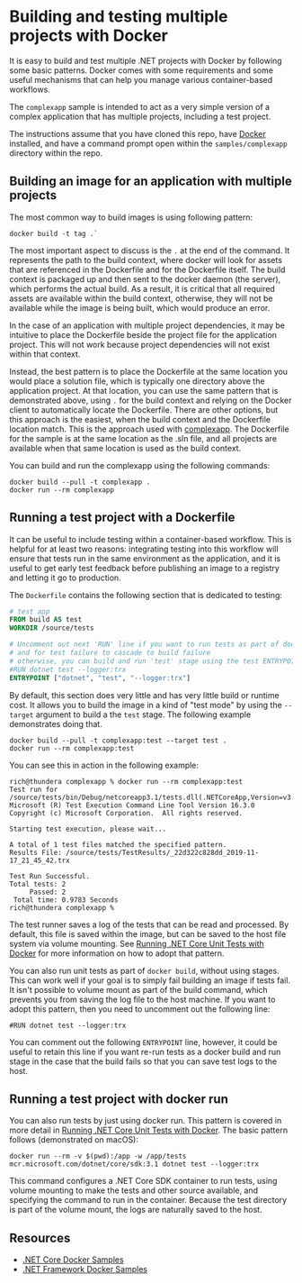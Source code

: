 # Building and testing multiple projects with Docker

It is easy to build and test multiple .NET projects with Docker by following some basic patterns. Docker comes with some requirements and some useful mechanisms that can help you manage various container-based workflows.

The `complexapp` sample is intended to act as a very simple version of a complex application that has multiple projects, including a test project.

The instructions assume that you have cloned this repo, have [Docker](https://www.docker.com/products/docker) installed, and have a command prompt open within the `samples/complexapp` directory within the repo.

## Building an image for an application with multiple projects

The most common way to build images is using following pattern:

```console
docker build -t tag .`
```

The most important aspect to discuss is the `.` at the end of the command. It represents the path to the build context, where docker will look for assets that are referenced in the Dockerfile and for the Dockerfile itself. The build context is packaged up and then sent to the docker daemon (the server), which performs the actual build. As a result, it is critical that all required assets are available within the build context, otherwise, they will not be available while the image is being built, which would produce an error.

In the case of an application with multiple project dependencies, it may be intuitive to place the Dockerfile beside the project file for the application project. This will not work because project dependencies will not exist within that context.

Instead, the best pattern is to place the Dockerfile at the same location you would place a solution file, which is typically one directory above the application project. At that location, you can use the same pattern that is demonstrated above, using `.` for the build context and relying on the Docker client to automatically locate the Dockerfile. There are other options, but this approach is the easiest, when the build context and the Dockerfile location match. This is the approach used with [complexapp](.). The Dockerfile for the sample is at the same location as the .sln file, and all projects are available when that same location is used as the build context.

You can build and run the complexapp using the following commands:

```console
docker build --pull -t complexapp .
docker run --rm complexapp
```

## Running a test project with a Dockerfile

It can be useful to include testing within a container-based workflow. This is helpful for at least two reasons: integrating testing into this workflow will ensure that tests run in the same environment as the application, and it is useful to get early test feedback before publishing an image to a registry and letting it go to production.

The `Dockerfile` contains the following section that is dedicated to testing:

```Dockerfile
# test app
FROM build AS test
WORKDIR /source/tests

# Uncomment out next 'RUN' line if you want to run tests as part of docker build
# and for test failure to cascade to build failure
# otherwise, you can build and run 'test' stage using the test ENTRYPOINT
#RUN dotnet test --logger:trx
ENTRYPOINT ["dotnet", "test", "--logger:trx"]
```

By default, this section does very little and has very little build or runtime cost. It allows you to build the image in a kind of "test mode" by using the `--target` argument to build a the `test` stage. The following example demonstrates doing that.

```console
docker build --pull -t complexapp:test --target test .
docker run --rm complexapp:test
```

You can see this in action in the following example:

```console
rich@thundera complexapp % docker run --rm complexapp:test            
Test run for /source/tests/bin/Debug/netcoreapp3.1/tests.dll(.NETCoreApp,Version=v3.1)
Microsoft (R) Test Execution Command Line Tool Version 16.3.0
Copyright (c) Microsoft Corporation.  All rights reserved.

Starting test execution, please wait...

A total of 1 test files matched the specified pattern.
Results File: /source/tests/TestResults/_22d322c828dd_2019-11-17_21_45_42.trx

Test Run Successful.
Total tests: 2
     Passed: 2
 Total time: 0.9783 Seconds
rich@thundera complexapp % 
```

The test runner saves a log of the tests that can be read and processed. By default, this file is saved within the image, but can be saved to the host file system via volume mounting. See [Running .NET Core Unit Tests with Docker](../unit-testing-in-container.md) for more information on how to adopt that pattern.

You can also run unit tests as part of `docker build`, without using stages. This can work well if your goal is to simply fail building an image if tests fail. It isn't possible to volume mount as part of the build command, which prevents you from saving the log file to the host machine. If you want to adopt this pattern, then you need to uncomment out the following line:

```console
#RUN dotnet test --logger:trx
```

You can comment out the following `ENTRYPOINT` line, however, it could be useful to retain this line if you want re-run tests as a docker build and run stage in the case that the build fails so that you can save test logs to the host.

## Running a test project with docker run

You can also run tests by just using docker run. This pattern is covered in more detail in [Running .NET Core Unit Tests with Docker](../unit-testing-in-container.md). The basic pattern follows (demonstrated on macOS):

```console
docker run --rm -v $(pwd):/app -w /app/tests mcr.microsoft.com/dotnet/core/sdk:3.1 dotnet test --logger:trx
```

This command configures a .NET Core SDK container to run tests, using volume mounting to make the tests and other source available, and specifying the command to run in the container. Because the test directory is part of the volume mount, the logs are naturally saved to the host.

## Resources

* [.NET Core Docker Samples](../README.md)
* [.NET Framework Docker Samples](https://github.com/microsoft/dotnet-framework-docker/blob/master/samples/README.md)
